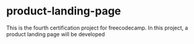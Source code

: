 # product-landing-page
This is the fourth certification project for freecodecamp. In this project, a product landing page will be developed
